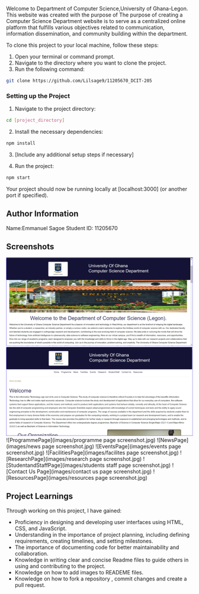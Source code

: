 Welcome to Department of Computer Science,University of Ghana-Legon. This website was created with the purpose of The purpose of creating a Computer Science Department website is to serve as a centralized online platform that fulfills various objectives related to communication, information dissemination, and community building within the department.

To clone this project to your local machine, follow these steps:

1. Open your terminal or command prompt.
2. Navigate to the directory where you want to clone the project.
3. Run the following command:

```bash
git clone https://github.com/Lilsage9/11205670_DCIT-205
```

### Setting up the Project

1. Navigate to the project directory:

```bash
cd [project_directory]
```

2. Install the necessary dependencies:

```bash
npm install
```

3. [Include any additional setup steps if necessary]

4. Run the project:

```bash
npm start
```

Your project should now be running locally at [localhost:3000] (or another port if specified).

## Author Information

Name:Emmanuel Sagoe
Student ID: 11205670

## Screenshots

![Homepage](<images/homepage screenshot.jpg>)
![About Us page](<images/about us page screenshot.jpg>)
![ProgrammePage](images/programme page screenshot.jpg)
![NewsPage](images/news page screenshot.jpg)
![EventsPage](images/events page screenshot.jpg)
![FacilitiesPage](images/facilites page screenshot.jpg)
![ResearchPage](images/research page screenshot.jpg)
![StudentandStaffPage](images/students staff page screenshot.jpg)
![Contact Us Page](images/contact us page screenshot.jpg)
![ResourcesPage](images/resources page screenshot.jpg)


## Project Learnings

Through working on this project, I have gained:

- Proficiency in designing and developing user interfaces using HTML, CSS, and JavaScript.
- Understanding in the importance of project planning, including defining requirements, creating timelines, and    setting milestones.
- The importance of documenting code for better maintainability and collaboration.
- Knowledge in writing clear and concise Readme files to guide others in using and contributing to the project.
- Knowledge on how to add images to READEME files.
- Knowledge on how to fork a repository , commit changes and create a pull request.

